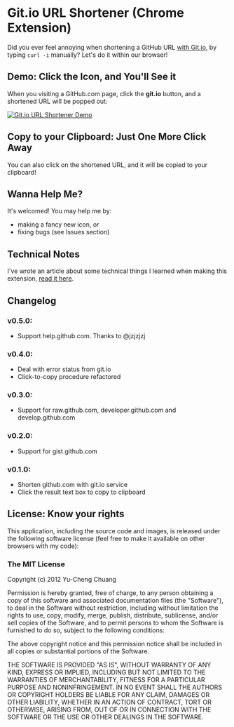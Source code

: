 # Git.io URL Shortener (Chrome Extension)

Did you ever feel annoying when shortening a GitHub URL [with Git.io](http://git.io/help), by typing `curl -i` manually?  Let's do it within our browser!

## Demo: Click the Icon, and You'll See it

When you visiting a GitHub.com page, click the **git.io** button, and a shortened URL will be popped out:

[![Git.io URL Shortener Demo](http://cl.ly/462O1f1r2n0H1j0I0b00/Git.io%20URL%20Shortener%20Demo.png)](http://cl.ly/462O1f1r2n0H1j0I0b00)

## Copy to your Clipboard: Just One More Click Away

You can also click on the shortened URL, and it will be copied to your clipboard!

## Wanna Help Me?

It's welcomed!  You may help me by:

* making a fancy new icon, or
* fixing bugs (see Issues section)

## Technical Notes

I've wrote an article about some technical things I learned when making this extension, [read it here](http://blog.yorkxin.org/2012/04/15/git-io-url-shortener/).

## Changelog

### v0.5.0:

- Support help.github.com. Thanks to @jzjzjzj

### v0.4.0:

- Deal with error status from git.io
- Click-to-copy procedure refactored

### v0.3.0:

- Support for raw.github.com, developer.github.com and develop.github.com

### v0.2.0:

- Support for gist.github.com

### v0.1.0:

- Shorten github.com with git.io service
- Click the result text box to copy to clipboard

## License: Know your rights

This application, including the source code and images, is released under the following software license (feel free to make it available on other browsers with my code):

### The MIT License

Copyright (c) 2012 Yu-Cheng Chuang

Permission is hereby granted, free of charge, to any person obtaining a copy of this software and associated documentation files (the "Software"), to deal in the Software without restriction, including without limitation the rights to use, copy, modify, merge, publish, distribute, sublicense, and/or sell copies of the Software, and to permit persons to whom the Software is furnished to do so, subject to the following conditions:

The above copyright notice and this permission notice shall be included in all copies or substantial portions of the Software.

THE SOFTWARE IS PROVIDED "AS IS", WITHOUT WARRANTY OF ANY KIND, EXPRESS OR IMPLIED, INCLUDING BUT NOT LIMITED TO THE WARRANTIES OF MERCHANTABILITY, FITNESS FOR A PARTICULAR PURPOSE AND NONINFRINGEMENT. IN NO EVENT SHALL THE AUTHORS OR COPYRIGHT HOLDERS BE LIABLE FOR ANY CLAIM, DAMAGES OR OTHER LIABILITY, WHETHER IN AN ACTION OF CONTRACT, TORT OR OTHERWISE, ARISING FROM, OUT OF OR IN CONNECTION WITH THE SOFTWARE OR THE USE OR OTHER DEALINGS IN THE SOFTWARE.